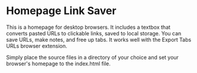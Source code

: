 # Homepage Link Saver

This is a homepage for desktop browsers. It includes a textbox that converts pasted
URLs to clickable links, saved to local storage. You can save URLs, make notes,
and free up tabs. It works well with the Export Tabs URLs browser extension.

Simply place the source files in a directory of your choice and set your browser's
homepage to the index.html file.
